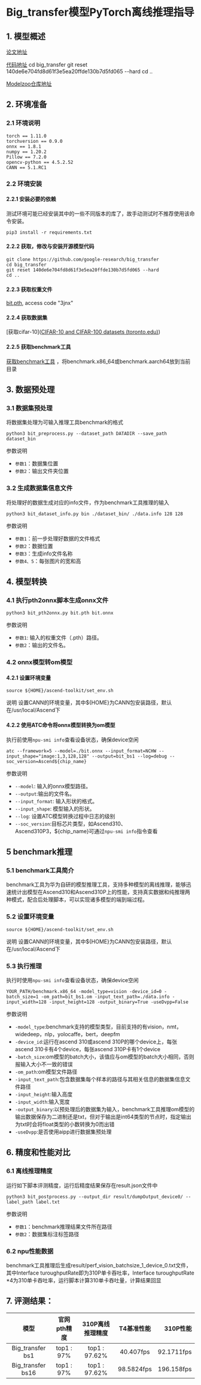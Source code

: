 # Big_transfer模型PyTorch离线推理指导

## 1. 模型概述
[论文地址](https://arxiv.org/abs/1912.11370)

[代码地址](https://github.com/google-research/big_transfer)
cd big_transfer
git reset 140de6e704fd8d61f3e5ea20ffde130b7d5fd065 --hard
cd ..

[Modelzoo仓库地址](https://gitee.com/ascend/ModelZoo-PyTorch/tree/master/ACL_PyTorch/contrib/cv/classfication/Big_transfer)

## 2. 环境准备 
### 2.1 环境说明
```shell
torch == 1.11.0
torchversion == 0.9.0
onnx == 1.8.1
numpy == 1.20.2
Pillow == 7.2.0
opencv-python == 4.5.2.52
CANN == 5.1.RC1
```
### 2.2 环境安装
#### 2.2.1 安装必要的依赖
测试环境可能已经安装其中的一些不同版本的库了，故手动测试时不推荐使用该命令安装。
```shell
pip3 install -r requirements.txt  
```

#### 2.2.2 获取，修改与安装开源模型代码  
```shell
git clone https://github.com/google-research/big_transfer 
cd big_transfer
git reset 140de6e704fd8d61f3e5ea20ffde130b7d5fd065 --hard
cd ..
```

#### 2.2.3 获取权重文件  
[bit.pth](https://pan.baidu.com/s/1WHVpYbKQVTNYJupsJs8FWg?pwd=3jnx), access code "3jnx"

#### 2.2.4 获取数据集     
[获取cifar-10]([CIFAR-10 and CIFAR-100 datasets (toronto.edu)](http://www.cs.toronto.edu/~kriz/cifar.html))

#### 2.2.5 获取benchmark工具
[获取benchmark工具](https://gitee.com/ascend/cann-benchmark/tree/master/infer) ，将benchmark.x86_64或benchmark.aarch64放到当前目录  

## 3. 数据预处理 
### 3.1 数据集预处理
将数据集处理为可输入推理工具benchmark的格式
```shell
python3 bit_preprocess.py --dataset_path DATADIR --save_path dataset_bin
```
参数说明
- `参数1`：数据集位置
- `参数2`：输出文件夹位置

### 3.2 生成数据集信息文件
将处理好的数据生成对应的info文件，作为benchmark工具推理的输入
```shell
python3 bit_dataset_info.py bin ./dataset_bin/ ./data.info 128 128
```
参数说明
- `参数1`：前一步处理好数据的文件格式
- `参数2`：数据位置
- `参数3`：生成info文件名称
- `参数4、5`：每张图片的宽和高
## 4. 模型转换
### 4.1 执行pth2onnx脚本生成onnx文件
```shell
python3 bit_pth2onnx.py bit.pth bit.onnx
```
参数说明
- `参数1`: 输入的权重文件（.pth）路径。
- `参数2`：输出的文件名。 

### 4.2 onnx模型转om模型
#### 4.2.1 设置环境变量
```shell
source ${HOME}/ascend-toolkit/set_env.sh
```
说明
设置CANN的环境变量，其中${HOME}为CANN包安装路径，默认在/usr/local/Ascend下
#### 4.2.2 使用ATC命令将onnx模型转换为om模型
执行前使用`npu-smi info`查看设备状态，确保device空闲
```shell
atc --framework=5 --model=./bit.onnx --input_format=NCHW --input_shape="image:1,3,128,128" --output=bit_bs1 --log=debug --soc_version=Ascend${chip_name}
```
参数说明
- `--model`: 输入的onnx模型路径。
- `--output`:输出的文件名。 
- `--input_format`: 输入形状的格式。
- `--input_shape`: 模型输入的形状。
- `--log`: 设置ATC模型转换过程中日志的级别
- `--soc_version`:目标芯片类型，如Ascend310、Ascend310P3，${chip_name}可通过`npu-smi info`指令查看

## 5 benchmark推理
### 5.1 benchmark工具简介
benchmark工具为华为自研的模型推理工具，支持多种模型的离线推理，能够迅速统计出模型在Ascend310和Ascend310P上的性能，支持真实数据和纯推理两种模式，配合后处理脚本，可以实现诸多模型的端到端过程。
### 5.2 设置环境变量
```shell
source ${HOME}/ascend-toolkit/set_env.sh
```
说明
设置CANN的环境变量，其中${HOME}为CANN包安装路径，默认在/usr/local/Ascend下
### 5.3 执行推理
执行时使用`npu-smi info`查看设备状态，确保device空闲
```shell
YOUR_PATH/benchmark.x86_64 -model_type=vision -device_id=0 -batch_size=1 -om_path=bit_bs1.om -input_text_path=./data.info -input_width=128 -input_height=128 -output_binary=True -useDvpp=False
```
参数说明
- `-model_type`:benchmark支持的模型类型，目前支持的有vision，nmt，widedeep，nlp，yolocaffe，bert，deepfm
- `-device_id`:运行在ascend 310或ascend 310P的哪个device上，每张ascend 310卡有4个device，每张ascend 310P卡有1个device
- `-batch_size`:om模型的batch大小，该值应与om模型的batch大小相同，否则报输入大小不一致的错误
- `-om_path`:om模型文件路径
- `-input_text_path`:包含数据集每个样本的路径与其相关信息的数据集信息文件路径
- `-input_height`:输入高度
- `-input_width`:输入宽度
- `-output_binary`:以预处理后的数据集为输入，benchmark工具推理om模型的输出数据保存为二进制还是txt，但对于输出是int64类型的节点时，指定输出为txt时会将float类型的小数转换为0而出错
- `-useDvpp`:是否使用aipp进行数据集预处理

## 6. 精度和性能对比
### 6.1 离线推理精度
运行如下脚本评测精度，运行后精度结果保存在result.json文件中
```shell
python3 bit_postprocess.py --output_dir result/dumpOutput_device0/ --label_path label.txt 
```
参数说明
- `参数1`：benchmark推理结果文件所在路径
- `参数2`：数据集标注标签路径
### 6.2 npu性能数据
benchmark工具推理后生成result/perf_vision_batchsize_1_device_0.txt文件，其中Interface turoughputRate即为310P单卡吞吐率，Interface turoughputRate *4为310单卡吞吐率，运行脚本计算310单卡吞吐量，计算结果回显
## 7. 评测结果：
|       模型        | 官网pth精度 | 310P离线推理精度 | T4基准性能 |   310P性能 |
| :---------------: | :---------: | :--------------: | :--------: | ---------: |
| Big_transfer bs1  | top1 : 97%  |  top1 : 97.62%   | 40.407fps  | 92.1711fps |
| Big_transfer bs16 | top1 : 97%  |  top1 : 97.62%   | 98.5824fps | 196.158fps |

